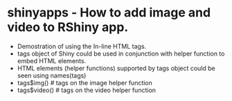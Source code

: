 shinyapps - How to add image and video to RShiny app.
=========
- Demostration of using the In-line HTML tags.
- tags object of Shiny could be used in conjunction with helper function to embed HTML elements.
- HTML elements (helper functions) supported by tags object could be seen using names(tags)
- tags$img() # tags on the image helper function
- tags$video() # tags on the video helper function

